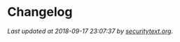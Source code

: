 # Changelog

_Last updated at 2018-09-17 23:07:37 by [securitytext.org](https://securitytext.org)._
